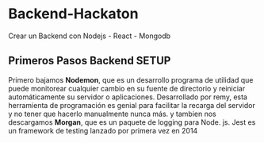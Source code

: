 # Backend-Hackaton
Crear un Backend con Nodejs - React - Mongodb  
## Primeros Pasos Backend SETUP 
Primero bajamos **Nodemon**, que es un desarrollo programa de utilidad que puede monitorear cualquier cambio en su fuente de directorio y reiniciar automáticamente su servidor o aplicaciones. Desarrollado por remy, esta herramienta de programación es genial para facilitar la recarga del servidor y no tener que hacerlo manualmente nunca más. y tambien nos descargamos **Morgan**, que es un paquete de logging para Node. js. Jest es un framework de testing lanzado por primera vez en 2014
